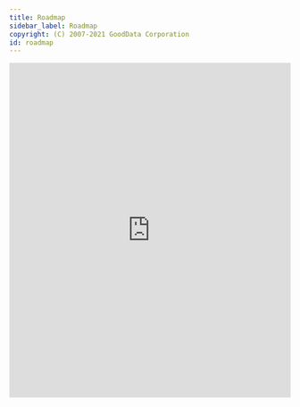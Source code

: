 ```yaml
---
title: Roadmap
sidebar_label: Roadmap
copyright: (C) 2007-2021 GoodData Corporation
id: roadmap
---
```


<iframe
    id="roadmap"
    src="https://portal.productboard.com/lrmhupnda99qqd4uofvozs4j/tabs/9-planned"
    frameborder="0"
    height="600px"
    width="100%"
    onload="resizeRoadmap()"
/>

